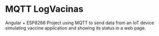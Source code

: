 # MQTT LogVacinas
Angular + ESP8266 Project using MQTT to send data from an IoT device simulating vaccine application and showing its status in a web page.
